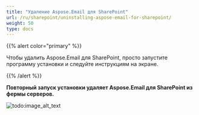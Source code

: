 ```yaml
---
title: "Удаление Aspose.Email для SharePoint"
url: /ru/sharepoint/uninstalling-aspose-email-for-sharepoint/
weight: 50
type: docs
---
```



{{% alert color="primary" %}}

Чтобы удалить Aspose.Email для SharePoint, просто запустите программу установки и следуйте инструкциям на экране.

{{% /alert %}}

**Повторный запуск установки удаляет Aspose.Email для SharePoint из фермы серверов.**

![todo:image_alt_text](uninstalling-aspose-email-for-sharepoint_1.png)

